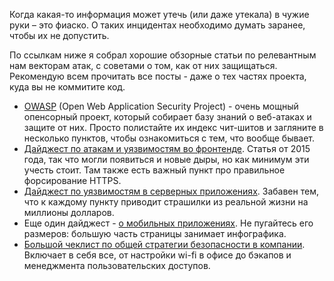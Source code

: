 Когда какая-то информация может утечь (или даже утекала) в чужие
 руки – это фиаско. О таких инцидентах необходимо думать заранее, чтобы
 их не допустить.

По ссылкам ниже я собрал хорошие обзорные статьи по релевантным нам
 векторам атак, с советами о том, как от них защищаться. Рекомендую
 всем прочитать все посты - даже о тех частях проекта,
 куда вы не коммитите код.

- [OWASP](https://github.com/OWASP/CheatSheetSeries/blob/master/Index.md)
  (Open Web Application Security Project) - очень мощный опенсорный
  проект, который собирает базу знаний о веб-атаках и защите от них.
  Просто полистайте их индекс чит-шитов и загляните в несколько
  пунктов, чтобы ознакомиться с тем, что вообще бывает.
- [Дайджест по атакам и уязвимостям во фронтенде](https://habr.com/ru/company/dsec/blog/259389/).
  Статья от 2015 года, так что могли появиться и новые дыры, но как
  минимум эти учесть стоит. Там также есть важный пункт про
  правильное форсирование HTTPS.
- [Дайджест по уязвимостям в серверных приложениях](https://www.eurovps.com/blog/server-security-vulnerabilities/).
  Забавен тем, что к каждому пункту приводит страшилки из реальной
  жизни на миллионы долларов.
- Еще один дайджест -
  [о мобильных приложениях](https://www.ptsecurity.com/ww-en/analytics/mobile-application-security-threats-and-vulnerabilities-2019/).
  Не пугайтесь его размеров: большую часть страницы занимает инфографика.
- [Большой чеклист по общей стратегии безопасности в компании](https://techtalk.gfi.com/the-ultimate-network-security-checklist/).
  Включает в себя все, от настройки wi-fi в офисе до бэкапов и
  менеджмента пользовательских доступов.
